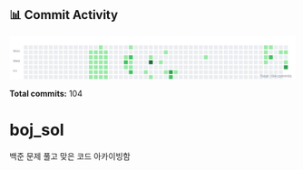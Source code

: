 <!-- HEATMAP:START -->
## 📊 Commit Activity

![Commit Heatmap](./heatmap.svg)

**Total commits:** 104
<!-- HEATMAP:END -->

# boj_sol
백준 문제 풀고 맞은 코드 아카이빙함
